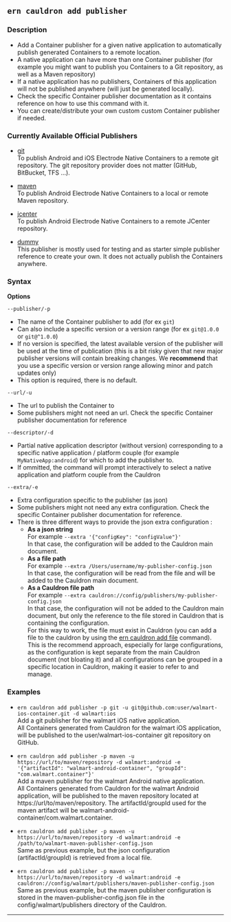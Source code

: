## `ern cauldron add publisher`

### Description

* Add a Container publisher for a given native application to automatically publish generated Containers to a remote location.
* A native application can have more than one Container publisher (for example you might want to publish you Containers to a Git repository, as well as a Maven repository)
* If a native application has no publishers, Containers of this application will not be published anywhere (will just be generated locally).
* Check the specific Container publisher documentation as it contains reference on how to use this command with it.
* You can create/distribute your own custom custom Container publisher if needed.

### Currently Available Official Publishers

- [git](https://github.com/electrode-io/ern-container-publisher-maven)  
To publish Android and iOS Electrode Native Containers to a remote git repository. The git repository provider does not matter (GitHub, BitBucket, TFS ...).

- [maven](https://github.com/electrode-io/ern-container-publisher-maven)  
To publish Android Electrode Native Containers to a local or remote Maven repository.

- [jcenter](https://github.com/electrode-io/ern-container-publisher-jcenter)  
To publish Android Electrode Native Containers to a remote JCenter repository.

- [dummy](https://github.com/electrode-io/ern-container-publisher-dummy)  
This publisher is mostly used for testing and as starter simple publisher reference to create your own. It does not actually publish the Containers anywhere.

### Syntax

**Options**

`--publisher/-p`

* The name of the Container publisher to add (for ex `git`)
* Can also include a specific version or a version range (for ex `git@1.0.0` or `git@^1.0.0`)
* If no version is specified, the latest available version of the publisher will be used at the time of publication (this is a bit risky given that new major publisher versions will contain breaking changes. We **recommend** that you use a specific version or version range allowing minor and patch updates only)
* This option is required, there is no default.

`--url/-u`

* The url to publish the Container to
* Some publishers might not need an url. Check the specific Container publisher documentation for reference

`--descriptor/-d`

* Partial native application descriptor (without version) corresponding to a specific native application / platform couple (for example `MyNativeApp:android`) for which to add the publisher to.
* If ommitted, the command will prompt interactively to select a native application and platform couple from the Cauldron

`--extra/-e`

* Extra configuration specific to the publisher (as json)
* Some publishers might not need any extra configuration. Check the specific Container publisher documentation for reference.
* There is three different ways to provide the json extra configuration :
  - **As a json string**  
  For example `--extra '{"configKey": "configValue"}'`  
  In that case, the configuration will be added to the Cauldron main document.  
  - **As a file path**  
  For example `--extra /Users/username/my-publisher-config.json`  
  In that case, the configuration will be read from the file and will be added to the Cauldron main document.
  - **As a Cauldron file path**  
  For example `--extra cauldron://config/publishers/my-publisher-config.json`  
  In that case, the configuration will not be added to the Cauldron main document, but only the reference to the file stored in Cauldron that is containing the configuration.  
  For this way to work, the file must exist in Cauldron (you can add a file to the cauldron by using the [ern cauldron add file] command).  
  This is the recommend approach, especially for large configurations, as the configuration is kept separate from the main Cauldron document (not bloating it) and all configurations can be grouped in a specific location in Cauldron, making it easier to refer to and manage.


### Examples

- `ern cauldron add publisher -p git -u git@github.com:user/walmart-ios-container.git -d walmart:ios`  
Add a git publisher for the walmart iOS native application.  
All Containers generated from Cauldron for the walmart iOS application, will be published to the user/walmart-ios-container git repository on GitHub.

- `ern cauldron add publisher -p maven -u https://url/to/maven/repository -d walmart:android -e '{"artifactId": "walmart-android-container", "groupId": "com.walmart.container"}'`  
Add a maven publisher for the walmart Android native application.  
All Containers generated from Cauldron for the walmart Android application, will be published to the maven repository located at https://url/to/maven/repository. The artifactId/groupId used for the maven artifact will be walmart-android-container/com.walmart.container.

- `ern cauldron add publisher -p maven -u https://url/to/maven/repository -d walmart:android -e /path/to/walmart-maven-publisher-config.json`  
Same as previous example, but the json configuration (artifactId/groupId) is retrieved from a local file.

- `ern cauldron add publisher -p maven -u https://url/to/maven/repository -d walmart:android -e cauldron://config/walmart/publishers/maven-publisher-config.json`  
Same as previous example, but the maven publisher configuration is stored in the maven-publisher-config.json file in the config/walmart/publishers directory of the Cauldron.

_________
[ern cauldron add file]: ../add/file.md